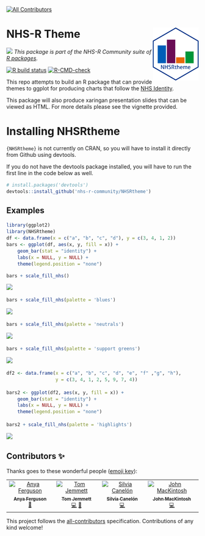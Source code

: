 
<!-- ALL-CONTRIBUTORS-BADGE:START - Do not remove or modify this section -->
[![All Contributors](https://img.shields.io/badge/all_contributors-4-orange.svg?style=flat-square)](#contributors-)
<!-- ALL-CONTRIBUTORS-BADGE:END -->
<!-- README.md is generated from README.Rmd. Please edit that file -->

# NHS-R Theme <img src="https://raw.githubusercontent.com/nhs-r-community/NHSRtheme/main/inst/images/nhsrthemelogo.png" width="120" align = "right" alt = "NHSRtheme"/>

<a href='https://nhsrcommunity.com/'><img src='https://nhs-r-community.github.io/assets/logo/nhsr-logo.png' width="100"/></a>
*This package is part of the NHS-R Community suite of [R
packages](https://nhsrcommunity.com/packages.html).*

<!-- badges: start -->

[![R build
status](https://github.com/nhs-r-community/NHSRtheme/workflows/R-CMD-check/badge.svg)](https://github.com/nhs-r-community/NHSRtheme/actions)
[![R-CMD-check](https://github.com/nhs-r-community/NHSRtheme/actions/workflows/R-CMD-check.yaml/badge.svg)](https://github.com/nhs-r-community/NHSRtheme/actions/workflows/R-CMD-check.yaml)
<!-- badges: end -->

This repo attempts to build an R package that can provide themes to
ggplot for producing charts that follow the [NHS
Identity](https://www.england.nhs.uk/nhsidentity/).

This package will also produce xaringan presentation slides that can be
viewed as HTML. For more details please see the vignette provided.

# Installing NHSRtheme

`{NHSRtheme}` is not currently on CRAN, so you will have to install it
directly from Github using devtools.

If you do not have the devtools package installed, you will have to run
the first line in the code below as well.

``` r
# install.packages('devtools')
devtools::install_github('nhs-r-community/NHSRtheme')
```

## Examples

``` r
library(ggplot2)
library(NHSRtheme)
df <- data.frame(x = c("a", "b", "c", "d"), y = c(3, 4, 1, 2))
bars <- ggplot(df, aes(x, y, fill = x)) + 
    geom_bar(stat = "identity") + 
    labs(x = NULL, y = NULL) +
    theme(legend.position = "none")
```

``` r
bars + scale_fill_nhs()
```

![](man/figures/README-default_bars-1.png)<!-- -->

``` r
bars + scale_fill_nhs(palette = 'blues')
```

![](man/figures/README-blues_bars-1.png)<!-- -->

``` r
bars + scale_fill_nhs(palette = 'neutrals') 
```

![](man/figures/README-neutral_bars-1.png)<!-- -->

``` r
bars + scale_fill_nhs(palette = 'support greens')
```

![](man/figures/README-green_bars-1.png)<!-- -->

``` r
df2 <- data.frame(x = c("a", "b", "c", "d", "e", "f" ,"g", "h"), 
                  y = c(3, 4, 1, 2, 5, 9, 7, 4))

bars2 <- ggplot(df2, aes(x, y, fill = x)) + 
    geom_bar(stat = "identity") + 
    labs(x = NULL, y = NULL) +
    theme(legend.position = "none")

bars2 + scale_fill_nhs(palette = 'highlights')
```

![](man/figures/README-highlights_bars-1.png)<!-- -->

## Contributors ✨

Thanks goes to these wonderful people ([emoji key](https://allcontributors.org/docs/en/emoji-key)):

<!-- ALL-CONTRIBUTORS-LIST:START - Do not remove or modify this section -->
<!-- prettier-ignore-start -->
<!-- markdownlint-disable -->
<table>
  <tbody>
    <tr>
      <td align="center" valign="top" width="14.28%"><a href="https://github.com/anyaferguson"><img src="https://avatars.githubusercontent.com/u/157487567?v=4?s=100" width="100px;" alt="Anya Ferguson"/><br /><sub><b>Anya Ferguson</b></sub></a><br /><a href="#design-anyaferguson" title="Design">🎨</a></td>
      <td align="center" valign="top" width="14.28%"><a href="https://tjmt.uk/"><img src="https://avatars.githubusercontent.com/u/12023696?v=4?s=100" width="100px;" alt="Tom Jemmett"/><br /><sub><b>Tom Jemmett</b></sub></a><br /><a href="https://github.com/nhs-r-community/NHSRtheme/commits?author=tomjemmett" title="Code">💻</a> <a href="https://github.com/nhs-r-community/NHSRtheme/commits?author=tomjemmett" title="Documentation">📖</a></td>
      <td align="center" valign="top" width="14.28%"><a href="https://silviacanelon.com"><img src="https://avatars.githubusercontent.com/u/49913337?v=4?s=100" width="100px;" alt="Silvia Canelón"/><br /><sub><b>Silvia Canelón</b></sub></a><br /><a href="https://github.com/nhs-r-community/NHSRtheme/commits?author=spcanelon" title="Code">💻</a></td>
      <td align="center" valign="top" width="14.28%"><a href="https://johnmackintosh.net/blog"><img src="https://avatars.githubusercontent.com/u/3278367?v=4?s=100" width="100px;" alt="John MacKintosh"/><br /><sub><b>John MacKintosh</b></sub></a><br /><a href="https://github.com/nhs-r-community/NHSRtheme/commits?author=johnmackintosh" title="Code">💻</a></td>
    </tr>
  </tbody>
</table>

<!-- markdownlint-restore -->
<!-- prettier-ignore-end -->

<!-- ALL-CONTRIBUTORS-LIST:END -->

This project follows the [all-contributors](https://github.com/all-contributors/all-contributors) specification. Contributions of any kind welcome!